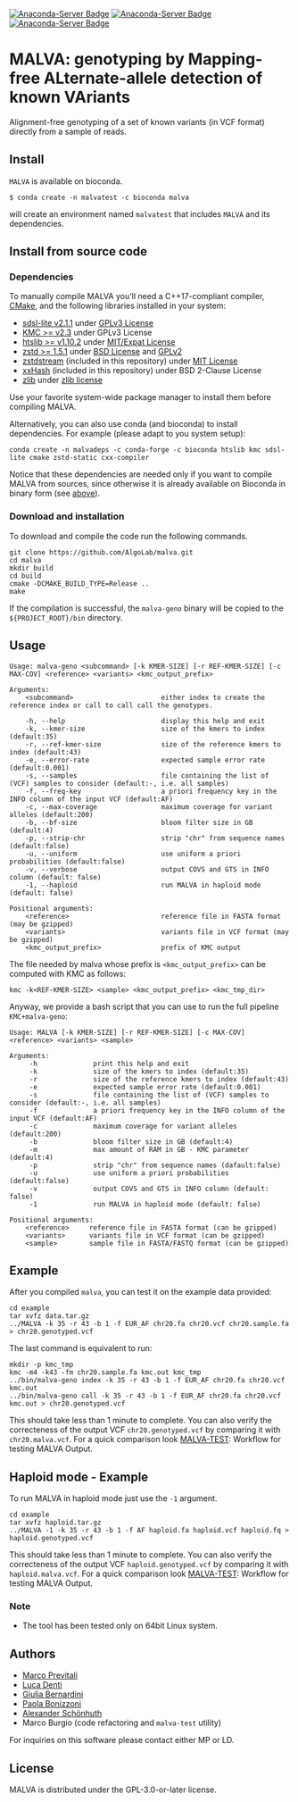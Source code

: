 [![Anaconda-Server Badge](https://anaconda.org/bioconda/malva/badges/installer/conda.svg)](https://conda.anaconda.org/bioconda)
[![Anaconda-Server Badge](https://anaconda.org/bioconda/malva/badges/platforms.svg)](https://anaconda.org/bioconda/malva)
[![Anaconda-Server Badge](https://anaconda.org/bioconda/malva/badges/license.svg)](https://anaconda.org/bioconda/malva)

# MALVA: genotyping by Mapping-free ALternate-allele detection of known VAriants

Alignment-free genotyping of a set of known variants (in VCF format) directly from a sample of reads.

## Install

`MALVA` is available on bioconda.
```shell
$ conda create -n malvatest -c bioconda malva
```
will create an environment named `malvatest` that includes `MALVA` and its dependencies.

## Install from source code

### Dependencies

To manually compile MALVA you'll need a C++17-compliant compiler, [CMake](https://cmake.org), and the following libraries installed in your system:
* [sdsl-lite v2.1.1](https://github.com/simongog/sdsl-lite) under [GPLv3 License](https://github.com/simongog/sdsl-lite/blob/master/COPYING)
* [KMC >= v2.3](https://github.com/refresh-bio/KMC) under GPLv3 License
* [htslib >= v1.10.2](https://github.com/samtools/htslib) under [MIT/Expat License](https://github.com/samtools/htslib/blob/develop/LICENSE)
* [zstd >= 1.5.1](https://github.com/facebook/zstd) under [BSD License](https://github.com/facebook/zstd/blob/dev/LICENSE) and [GPLv2](https://github.com/facebook/zstd/blob/dev/COPYING)
* [zstdstream](https://github.com/TorchCraft/TorchCraftAI/blob/main/common/zstdstream.cpp) (included in this repository) under [MIT License](https://github.com/TorchCraft/TorchCraftAI/blob/main/LICENSE)
* [xxHash](https://github.com/Cyan4973/xxHash) (included in this repository) under BSD 2-Clause License
* [zlib](https://www.zlib.net) under [zlib license](https://www.zlib.net/zlib_license.html)

Use your favorite system-wide package manager to install them before compiling MALVA.

Alternatively, you can also use conda (and bioconda) to install dependencies. For example (please adapt to you system setup):

``` shell
conda create -n malvadeps -c conda-forge -c bioconda htslib kmc sdsl-lite cmake zstd-static cxx-compiler
```

Notice that these dependencies are needed only if you want to compile MALVA from sources,
since otherwise it is already available on Bioconda in binary form (see [above](#install)).


### Download and installation

To download and compile the code run the following commands.

```shell
git clone https://github.com/AlgoLab/malva.git
cd malva
mkdir build
cd build
cmake -DCMAKE_BUILD_TYPE=Release ..
make
```

If the compilation is successful, the `malva-geno` binary will be copied to the `${PROJECT_ROOT}/bin` directory.

## Usage
```
Usage: malva-geno <subcommand> [-k KMER-SIZE] [-r REF-KMER-SIZE] [-c MAX-COV] <reference> <variants> <kmc_output_prefix>

Arguments:
	<subcommand>                      either index to create the reference index or call to call call the genotypes.

    -h, --help                        display this help and exit
    -k, --kmer-size                   size of the kmers to index (default:35)
    -r, --ref-kmer-size               size of the reference kmers to index (default:43)
    -e, --error-rate                  expected sample error rate (default:0.001)
    -s, --samples                     file containing the list of (VCF) samples to consider (default:-, i.e. all samples)
    -f, --freq-key                    a priori frequency key in the INFO column of the input VCF (default:AF)
    -c, --max-coverage                maximum coverage for variant alleles (default:200)
    -b, --bf-size                     bloom filter size in GB (default:4)
    -p, --strip-chr                   strip "chr" from sequence names (default:false)
    -u, --uniform                     use uniform a priori probabilities (default:false)
    -v, --verbose                     output COVS and GTS in INFO column (default: false)
    -1, --haploid                     run MALVA in haploid mode (default: false)

Positional arguments:
    <reference>                       reference file in FASTA format (may be gzipped)
    <variants>                        variants file in VCF format (may be gzipped)
    <kmc_output_prefix>               prefix of KMC output
```

The file needed by malva whose prefix is `<kmc_output_prefix>` can be computed with KMC as follows:
```
kmc -k<REF-KMER-SIZE> <sample> <kmc_output_prefix> <kmc_tmp_dir>
```

Anyway, we provide a bash script that you can use to run the full pipeline `KMC+malva-geno`:
```
Usage: MALVA [-k KMER-SIZE] [-r REF-KMER-SIZE] [-c MAX-COV] <reference> <variants> <sample>

Arguments:
     -h              print this help and exit
     -k              size of the kmers to index (default:35)
     -r              size of the reference kmers to index (default:43)
     -e              expected sample error rate (default:0.001)
     -s              file containing the list of (VCF) samples to consider (default:-, i.e. all samples)
     -f              a priori frequency key in the INFO column of the input VCF (default:AF)
     -c              maximum coverage for variant alleles (default:200)
     -b              bloom filter size in GB (default:4)
     -m              max amount of RAM in GB - KMC parameter (default:4)
     -p              strip "chr" from sequence names (dafault:false)
     -u              use uniform a priori probabilities (default:false)
     -v              output COVS and GTS in INFO column (default: false)
     -1              run MALVA in haploid mode (default: false)

Positional arguments:
    <reference>     reference file in FASTA format (can be gzipped)
    <variants>      variants file in VCF format (can be gzipped)
    <sample>        sample file in FASTA/FASTQ format (can be gzipped)
```

## Example
After you compiled `malva`, you can test it on the example data provided:
```shell
cd example
tar xvfz data.tar.gz
../MALVA -k 35 -r 43 -b 1 -f EUR_AF chr20.fa chr20.vcf chr20.sample.fa > chr20.genotyped.vcf
```

The last command is equivalent to run:
```shell
mkdir -p kmc_tmp
kmc -m4 -k43 -fm chr20.sample.fa kmc.out kmc_tmp
../bin/malva-geno index -k 35 -r 43 -b 1 -f EUR_AF chr20.fa chr20.vcf kmc.out
../bin/malva-geno call -k 35 -r 43 -b 1 -f EUR_AF chr20.fa chr20.vcf kmc.out > chr20.genotyped.vcf
```

This should take less than 1 minute to complete. You can also verify the correcteness of the output VCF `chr20.genotyped.vcf` by comparing it with `chr20.malva.vcf`.
For a quick comparison look [MALVA-TEST](https://github.com/Bunco3/malva/tree/path_to_version_2_0/malva_test): Workflow for testing MALVA Output.

## Haploid mode - Example
To run MALVA in haploid mode just use the `-1` argument.
```
cd example
tar xvfz haploid.tar.gz
../MALVA -1 -k 35 -r 43 -b 1 -f AF haploid.fa haploid.vcf haploid.fq > haploid.genotyped.vcf
```
This should take less than 1 minute to complete. You can also verify the correcteness of the output VCF `haploid.genotyped.vcf` by comparing it with `haploid.malva.vcf`.
For a quick comparison look [MALVA-TEST](https://github.com/Bunco3/malva/tree/path_to_version_2_0/malva_test): Workflow for testing MALVA Output.

### Note
- The tool has been tested only on 64bit Linux system.

## Authors

* [Marco Previtali](https://algolab.eu/people/previtali/)
* [Luca Denti](https://algolab.eu/people/luca-denti/)
* [Giulia Bernardini](https://algolab.eu/people/giulia-bernardini)
* [Paola Bonizzoni](https://algolab.eu/people/bonizzoni/)
* [Alexander Schönhuth](https://homepages.cwi.nl/~as/)
* Marco Burgio (code refactoring and `malva-test` utility)

For inquiries on this software please contact either MP or LD.

## License
MALVA is distributed under the GPL-3.0-or-later license.
